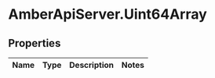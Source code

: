 # AmberApiServer.Uint64Array

## Properties
Name | Type | Description | Notes
------------ | ------------- | ------------- | -------------
